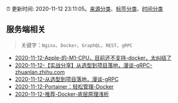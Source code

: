 :alarm_clock: 更新时间: 2020-11-12 23:11:05。[来源分类](../README.md)、[标签分类](../TAGS.md)、[时间分类](../TIMELINE.md)

## 服务端相关


> 关键字：`Nginx`、`Docker`、`GraphQL`、`REST`、`gRPC`



- [2020-11-12-Apple-的-M1-CPU，目前还不支持-docker，太纠结了](https://www.v2ex.com/t/724638) 
- [2020-11-12-【实战分享】从选型到项目落地，漫谈-gRPC-zhuanlan.zhihu.com](https://blogread.cn/news/go.php?idItem=13920&url=https%3A%2F%2Fzhuanlan.zhihu.com%2Fp%2F285221429%3Fcomefrom%3Dhttps%253A%252F%252Fblogread.cn%252Fnews%252F) 
- [2020-11-12-从选型到项目落地，漫谈-gRPC](https://toutiao.io/k/wnlwatk) 
- [2020-11-12-Portainer：轻松管理-Docker](https://toutiao.io/k/djg7sfl) 
- [2020-11-12-推荐-Docker-底层原理浅析](https://toutiao.io/k/nvbge2t) 